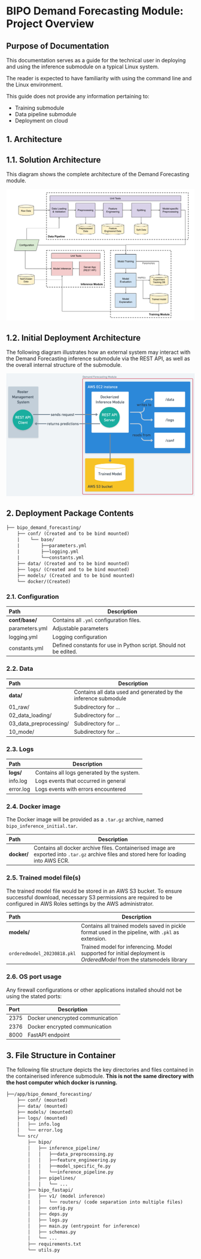 # BIPO Demand Forecasting Module: Project Overview

## Purpose of Documentation

This documentation serves as a guide for the technical user in deploying and using the inference submodule on a typical Linux system. 

The reader is expected to have familiarity with using the command line and the Linux environment.

This guide does not provide any information pertaining to:
- Training submodule
- Data pipeline submodule
- Deployment on cloud

## 1. Architecture

## 1.1. Solution Architecture
This diagram shows the complete architecture of the Demand Forecasting module.

![image](./assets/ml-pipeline.png)

## 1.2. Initial Deployment Architecture
The following diagram illustrates how an external system may interact with the Demand Forecasting inference submodule via the REST API, as well as the overall internal structure of the submodule.

![image](./assets/Initial_deployment_architecture.png)

## 2. Deployment Package Contents
```
├── bipo_demand_forecasting/
    ├── conf/ (Created and to be bind mounted)
    |    └── base/
    |        ├──parameters.yml
    |        ├──logging.yml
    |        └──constants.yml
    ├── data/ (Created and to be bind mounted)
    ├── logs/ (Created and to be bind mounted)
    ├── models/ (Created and to be bind mounted)
    └── docker/(Created)
```

### 2.1. Configuration

| Path | Description |
| :- | - |
| **conf/base/** | Contains all `.yml` configuration files. |
| parameters.yml | Adjustable parameters |
| logging.yml | Logging configuration |
| constants.yml | Defined constants for use in Python script. Should not be edited. |

### 2.2. Data

| Path | Description |
| :- | - |
| **data/** | Contains all data used and generated by the inference submodule |
|01_raw/|Subdirectory for ...|
|02_data_loading/|Subdirectory for ...|
|03_data_preprocessing/|Subdirectory for ...|
|10_mode/|Subdirectory for ...|

### 2.3. Logs

| Path | Description |
| :- | - |
| **logs/** | Contains all logs generated by the system.|
|info.log|Logs events that occurred in general|
|error.log|Logs events with errors encountered|

### 2.4. Docker image

The Docker image will be provided as a `.tar.gz` archive, named `bipo_inference_initial.tar`.

| Path | Description |
| :- | - |
| **docker/** | Contains all docker archive files. Containerised image are exported into `.tar.gz` archive files and stored here for loading into AWS ECR.|

### 2.5. Trained model file(s)

The trained model file would be stored in an AWS S3 bucket. To ensure successful download, necessary S3 permissions are required to be configured in AWS Roles settings by the AWS administrator. 

| Path | Description |
| :- | - |
| **models/** | Contains all trained models saved in pickle format used in the pipeline, with `.pkl` as extension. |
|`orderedmodel_20230818.pkl`|Trained model for inferencing. Model supported for initial deployment is *OrderedModel* from the statsmodels library|

### 2.6. OS port usage

Any firewall configurations or other applications installed should not be using the stated ports:

| Port | Description |
| :- | - |
| 2375 | Docker unencrypted communication |
| 2376 | Docker encrypted communication |
| 8000 | FastAPI endpoint|

## 3. File Structure in Container

The following file structure depicts the key directories and files contained in the containerised inference submodule. **This is not the same directory with the host computer which docker is running.**

```
├──/app/bipo_demand_forecasting/
    ├── conf/ (mounted)
    ├── data/ (mounted)
    ├── models/ (mounted)
    ├── logs/ (mounted)
    │   ├── info.log
    │   └── error.log
    └── src/
        ├── bipo/
        │   ├── inference_pipeline/
        │   │   ├──data_preprocessing.py
        │   │   ├──feature_engineering.py
        │   │   ├──model_specific_fe.py    
        │   │   └──inference_pipeline.py
        │   ├── pipelines/
        │   │   └── ...
        ├── bipo_fastapi/
        │   ├── v1/ (model inference)
        |   │   └── routers/ (code separation into multiple files)
        │   ├── config.py
        │   ├── deps.py
        │   ├── logs.py
        │   ├── main.py (entrypoint for inference)
        │   ├── schemas.py
        │   └── ...
        ├── requirements.txt
        └── utils.py
```
